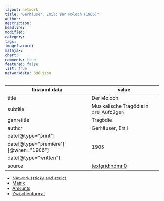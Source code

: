 ```yaml
---
layout: network
title: "Gerhäuser, Emil: Der Moloch (1906)"
author:
description:
headline:
modified:
category:
tags:
imagefeature: 
mathjax: 
chart: 
comments: true
featured: false
list: true
networkdata: 398.json
---
```

lina.xml data  | value
------------- | -------------
title|Der Moloch
subtitle|Musikalische Tragödie in drei Aufzügen
genretitle|Tragödie
author|Gerhäuser, Emil
date[@type="print"]|
date[@type="premiere"][@when="1906"]|1906
date[@type="written"]|
source|[textgrid:ndmr.0](https://textgridlab.org/1.0/tgcrud-public/rest/textgrid:ndmr.0/data)



* [Network (sticky and static)](/network398)
* [Matrix](/matrix398)
* [Amounts](/amount398)
* [Zwischenformat](/lina398 )
